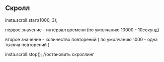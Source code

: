 
<h2>Скролл</h2>

insta.scroll.start(1000, 3);
<p> первое значение - интервал времени (по умолчанию 10000 - 10секунд)</p>
<p> второе значение - количество повторений ( по умолчанию 1000 - одна тысяча повторений )</p>

insta.scroll.stop(); //остановить скроллинг
